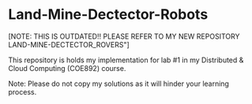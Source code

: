 # Land-Mine-Dectector-Robots
[NOTE: THIS IS OUTDATED!! PLEASE REFER TO MY NEW REPOSITORY LAND-MINE-DECTECTOR_ROVERS"]

This repository is holds my implementation for lab #1 in my Distributed &amp; Cloud Computing (COE892) course.

Note: Please do not copy my solutions as it will hinder your learning process.
